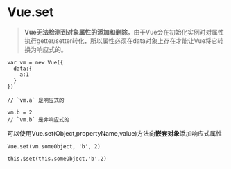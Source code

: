 # Vue.set
> **Vue无法检测到对象属性的添加和删除**，由于Vue会在初始化实例时对属性执行getter/setter转化，所以属性必须在data对象上存在才能让Vue将它转换为响应式的。  

```
var vm = new Vue({
  data:{
    a:1
  }
})

// `vm.a` 是响应式的

vm.b = 2
// `vm.b` 是非响应式的
```

可以使用Vue.set(Object,propertyName,value)方法向**嵌套对象**添加响应式属性

```
Vue.set(vm.someObject, 'b', 2)

this.$set(this.someObject,'b',2)
```